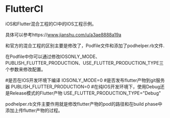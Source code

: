 # FlutterCI

iOS和Flutter混合工程的CI中的IOS工程示例。

具体可以参考https://www.jianshu.com/u/a3ae8888a19a

和官方的混合工程的区别主要是修改了，Podfile文件和添加了podhelper.rb文件.

在Podfile中你可以通过修改IOSONLY_MODE、PUBLISH_FLUTTER_PRODUCTION、USE_FLUTTER_PRODUCTION_TYPE三个参数来修改配置。

#是否在IOS开发环境下编译
IOSONLY_MODE=0
#是否发布flutter产物到git服务器
PUBLISH_FLUTTER_PRODUCTION=0
#在纯IOS开发环境下，使用Debug还是Release模式的Flutter产物
USE_FLUTTER_PRODUCTION_TYPE="Debug"

podhelper.rb文件主要作用就是修改flutter产物的pod的路径和在build phase中添加上传flutter产物的过程。
